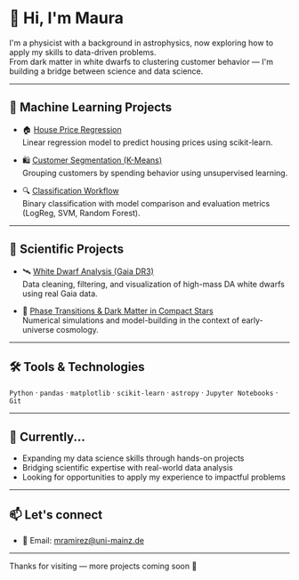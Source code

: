 # 👋 Hi, I'm Maura

I'm a physicist with a background in astrophysics, now exploring how to apply my skills to data-driven problems.  
From dark matter in white dwarfs to clustering customer behavior — I'm building a bridge between science and data science.

---

## 🧠 Machine Learning Projects

- 🏠 [House Price Regression](https://github.com/mquezada13/white-dwarf-analysis-gaia)  
  Linear regression model to predict housing prices using scikit-learn.

- 🛍️ [Customer Segmentation (K-Means)](https://github.com/mquezada13/customer-segmentation-kmeans)  
  Grouping customers by spending behavior using unsupervised learning.

- 🔍 [Classification Workflow](https://github.com/mquezada13/classification-workflow)  
  Binary classification with model comparison and evaluation metrics (LogReg, SVM, Random Forest).

---

## 🌌 Scientific Projects

- 🛰️ [White Dwarf Analysis (Gaia DR3)](https://github.com/mquezada13/white-dwarf-analysis-gaia)  
  Data cleaning, filtering, and visualization of high-mass DA white dwarfs using real Gaia data.

- 🧪 [Phase Transitions & Dark Matter in Compact Stars](https://github.com/mquezada13/Effective_potential_V5)  
  Numerical simulations and model-building in the context of early-universe cosmology.

---

## 🛠️ Tools & Technologies

`Python` · `pandas` · `matplotlib` · `scikit-learn` · `astropy` · `Jupyter Notebooks` · `Git`

---

## 🧭 Currently...

- Expanding my data science skills through hands-on projects  
- Bridging scientific expertise with real-world data analysis  
- Looking for opportunities to apply my experience to impactful problems

---

## 📫 Let's connect

- 📧 Email: mramirez@uni-mainz.de 

---

Thanks for visiting — more projects coming soon 🚀
